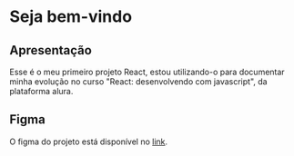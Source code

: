 # Seja bem-vindo

## Apresentação

Esse é o meu primeiro projeto React, estou utilizando-o para documentar minha evolução no curso "React: desenvolvendo com javascript", da plataforma alura.

## Figma

O figma do projeto está disponível no [link](https://www.figma.com/file/T6BLI1HfB81eYOiVgpqQz7/Projeto-Intro-ao-React?type=design&node-id=134-128&mode=design).